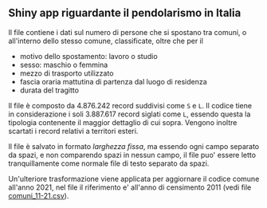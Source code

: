 ## Shiny app riguardante il pendolarismo in Italia

Il file contiene i dati sul numero di persone che si spostano tra comuni, o all'interno dello stesso comune, classificate, oltre che per il 
 - motivo dello spostamento: lavoro o studio 
 - sesso: maschio o femmina
 - mezzo di trasporto utilizzato
 - fascia oraria mattutina di partenza dal luogo di residenza
 - durata del tragitto

Il file è composto da 4.876.242 record suddivisi come `S` e `L`. Il codice tiene in considerazione i soli 3.887.617 record siglati come `L`, essendo questa la tipologia contenente il maggior dettaglio di cui sopra. Vengono inoltre scartati i record relativi a territori esteri.  

Il file è salvato in formato *larghezza fissa*, ma essendo ogni campo separato da spazi, e non comparendo spazi in nessun campo, il file puo' essere letto tranquillamente come normale file di testo separato da spazi.

 Un'ulteriore trasformazione viene applicata per aggiornare il codice comune all'anno 2021, nel file il riferimento e' all'anno di censimento 2011 (vedi file [comuni_11-21.csv](https://github.com/lvalnegri/shiny-pendolarismo_italia/blob/main/comuni_11-21.csv)).
